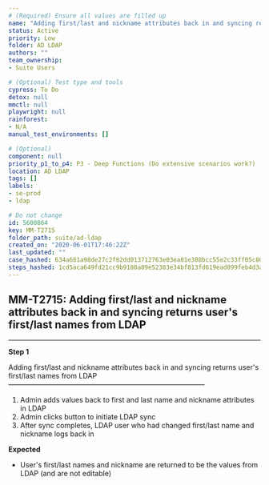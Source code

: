 ```yaml
---
# (Required) Ensure all values are filled up
name: "Adding first/last and nickname attributes back in and syncing returns user's first/last names from LDAP"
status: Active
priority: Low
folder: AD LDAP
authors: ""
team_ownership: 
- Suite Users

# (Optional) Test type and tools
cypress: To Do
detox: null
mmctl: null
playwright: null
rainforest: 
- N/A
manual_test_environments: []

# (Optional)
component: null
priority_p1_to_p4: P3 - Deep Functions (Do extensive scenarios work?)
location: AD LDAP
tags: []
labels: 
- se-prod
- ldap

# Do not change
id: 5600864
key: MM-T2715
folder_path: suite/ad-ldap
created_on: "2020-06-01T17:46:22Z"
last_updated: ""
case_hashed: 634a681a98de27c2f82dd013712763e03ea81e388bcc55e2c33ff05c809bf9ddc8c232eebaa0cb4c4142d8315ca54f73
steps_hashed: 1cd5aca649fd21cc9b9180a09e52383e34bf813fd619ead099feb4d3a95e9d796d91545fe64e6c4405b13ac3be08e18b
---
```


## MM-T2715: Adding first/last and nickname attributes back in and syncing returns user's first/last names from LDAP

---

**Step 1**

Adding first/last and nickname attributes back in and syncing returns user's first/last names from LDAP\
————————————————————————————

1. Admin adds values back to first and last name and nickname attributes in LDAP
2. Admin clicks button to initiate LDAP sync
3. After sync completes, LDAP user who had changed first/last name and nickname logs back in

**Expected**

- User's first/last names and nickname are returned to be the values from LDAP (and are not editable)
